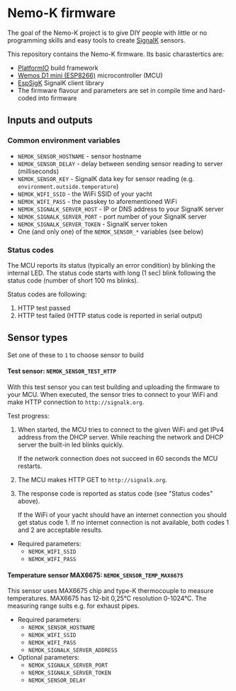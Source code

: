 # Nemo-K firmware

The goal of the Nemo-K project is to give DIY people with little or no
programming skills and easy tools to create [SignalK](http://signalk.org/)
sensors.

This repository contains the Nemo-K firmware. Its basic charastertics are:
 * [PlatformIO](https://platformio.org/) build framework
 * [Wemos D1 mini (ESP8266)](https://www.wemos.cc/en/latest/d1/d1_mini.html) microcontroller (MCU)
 * [EspSigK](https://github.com/mplattu/EspSigK) SignalK client library
 * The firmware flavour and parameters are set in compile time and hard-coded into firmware

## Inputs and outputs

### Common environment variables

* `NEMOK_SENSOR_HOSTNAME` - sensor hostname
* `NEMOK_SENSOR_DELAY` - delay between sending sensor reading to server (milliseconds)
* `NEMOK_SENSOR_KEY` - SignalK data key for sensor reading (e.g. `environment.outside.temperature`)
* `NEMOK_WIFI_SSID` - the WiFi SSID of your yacht
* `NEMOK_WIFI_PASS` - the passkey to aforementioned WiFi
* `NEMOK_SIGNALK_SERVER_HOST` - IP or DNS address to your SignalK server
* `NEMOK_SIGNALK_SERVER_PORT` - port number of your SignalK server
* `NEMOK_SIGNALK_SERVER_TOKEN` - SignalK server token
* One (and only one) of the `NEMOK_SENSOR_*` variables (see below)

### Status codes

The MCU reports its status (typically an error condition) by blinking
the internal LED. The status code starts with long (1 sec) blink following
the status code (number of short 100 ms blinks).

Status codes are following:
 1. HTTP test passed
 2. HTTP test failed (HTTP status code is reported in serial output)

## Sensor types

Set one of these to `1` to choose sensor to build

#### Test sensor: `NEMOK_SENSOR_TEST_HTTP`

With this test sensor you can test building and uploading the firmware
to your MCU. When executed, the sensor tries to connect to your WiFi and 
make HTTP connection to `http://signalk.org`.

Test progress:
 1. When started, the MCU tries to connect to the given WiFi and
    get IPv4 address from the DHCP server. While reaching the network
    and DHCP server the built-in led blinks quickly.

    If the network connection does not succeed in 60 seconds the
    MCU restarts.
 2. The MCU makes HTTP GET to `http://signalk.org`.
 3. The response code is reported as status code (see "Status codes"
    above).
    
    If the WiFi of your yacht should have an internet connection
    you should get status code 1. If no internet connection is not
    available, both codes 1 and 2 are acceptable results.

* Required parameters:
   * `NEMOK_WIFI_SSID`
   * `NEMOK_WIFI_PASS`

#### Temperature sensor MAX6675: `NEMOK_SENSOR_TEMP_MAX6675`

This sensor uses MAX6675 chip and type-K thermocouple to measure
temperatures. MAX6675 has 12-bit 0,25°C resolution 0-1024°C. The
measuring range suits e.g. for exhaust pipes.

* Required parameters:
   * `NEMOK_SENSOR_HOSTNAME`
   * `NEMOK_WIFI_SSID`
   * `NEMOK_WIFI_PASS`
   * `NEMOK_SIGNALK_SERVER_ADDRESS`
* Optional parameters:
   * `NEMOK_SIGNALK_SERVER_PORT`
   * `NEMOK_SIGNALK_SERVER_TOKEN`
   * `NEMOK_SENSOR_DELAY`
